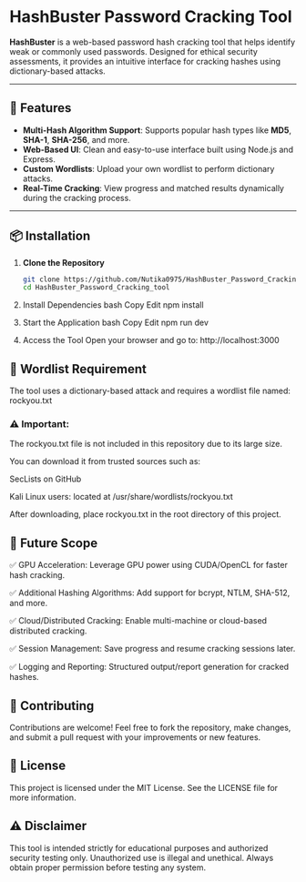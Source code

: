 # HashBuster Password Cracking Tool

**HashBuster** is a web-based password hash cracking tool that helps identify weak or commonly used passwords. Designed for ethical security assessments, it provides an intuitive interface for cracking hashes using dictionary-based attacks.

---

## 🔐 Features

- **Multi-Hash Algorithm Support**: Supports popular hash types like **MD5**, **SHA-1**, **SHA-256**, and more.
- **Web-Based UI**: Clean and easy-to-use interface built using Node.js and Express.
- **Custom Wordlists**: Upload your own wordlist to perform dictionary attacks.
- **Real-Time Cracking**: View progress and matched results dynamically during the cracking process.

---

## 📦 Installation

1. **Clone the Repository**
   ```bash
   git clone https://github.com/Nutika0975/HashBuster_Password_Cracking_tool.git
   cd HashBuster_Password_Cracking_tool
2. Install Dependencies
bash
Copy
Edit
npm install

3. Start the Application
bash
Copy
Edit
npm run dev

4. Access the Tool
Open your browser and go to:
http://localhost:3000

## 🧠 Wordlist Requirement
The tool uses a dictionary-based attack and requires a wordlist file named:
rockyou.txt

### ⚠️ Important:
The rockyou.txt file is not included in this repository due to its large size.

You can download it from trusted sources such as:

SecLists on GitHub

Kali Linux users: located at /usr/share/wordlists/rockyou.txt

After downloading, place rockyou.txt in the root directory of this project.

## 🚀 Future Scope
✅ GPU Acceleration: Leverage GPU power using CUDA/OpenCL for faster hash cracking.

✅ Additional Hashing Algorithms: Add support for bcrypt, NTLM, SHA-512, and more.

✅ Cloud/Distributed Cracking: Enable multi-machine or cloud-based distributed cracking.

✅ Session Management: Save progress and resume cracking sessions later.

✅ Logging and Reporting: Structured output/report generation for cracked hashes.

## 🤝 Contributing
Contributions are welcome! Feel free to fork the repository, make changes, and submit a pull request with your improvements or new features.

## 📜 License
This project is licensed under the MIT License. See the LICENSE file for more information.

## ⚠️ Disclaimer
This tool is intended strictly for educational purposes and authorized security testing only.
Unauthorized use is illegal and unethical. Always obtain proper permission before testing any system.

